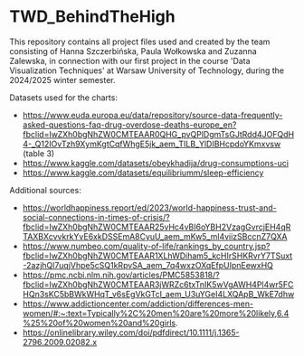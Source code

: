 # TWD_BehindTheHigh
This repository contains all project files used and created by the team consisting of Hanna Szczerbińska, Paula Wołkowska and Zuzanna Zalewska, in connection with our first project in the course 'Data Visualization Techniques' at Warsaw University of Technology, during the 2024/2025 winter semester. 

Datasets used for the charts: 
- https://www.euda.europa.eu/data/repository/source-data-frequently-asked-questions-faq-drug-overdose-deaths-europe_en?fbclid=IwZXh0bgNhZW0CMTEAAR0QHG_pvQPlDgmTsGJtRdd4JOFQdH4-_Q12IOvTzh9XymKgtCqfWhgE5jk_aem_TILB_YlDIBHcpdoYKmxvsw (table 3)
- https://www.kaggle.com/datasets/obeykhadija/drug-consumptions-uci
- https://www.kaggle.com/datasets/equilibriumm/sleep-efficiency

Additional sources: 
- https://worldhappiness.report/ed/2023/world-happiness-trust-and-social-connections-in-times-of-crisis/?fbclid=IwZXh0bgNhZW0CMTEAAR25vHc4vBI6oYBH2VzagGvrcjEH4qRTAXBXcvvkrkYvE6xkDSSEmA8CyuU_aem_mKw5_ml4viizSBccnZ7QXA
- https://www.numbeo.com/quality-of-life/rankings_by_country.jsp?fbclid=IwZXh0bgNhZW0CMTEAAR1XLhWDiham5_kcHIrSHKRvrY7TSuxt-2azjhQl7uqjVhpe5cSQ1kRpvSA_aem_7q4wxzOXqEfpUIpnEewxHQ
- https://pmc.ncbi.nlm.nih.gov/articles/PMC5853818/?fbclid=IwZXh0bgNhZW0CMTEAAR3jWRZc6txTnIK5wVgAWH4Pl4wr5FCHQn3sKC5bBWkWHqT_v6sEgVkGTcI_aem_U3uYGeI4LXQApB_WkE7dhw
- https://www.addictioncenter.com/addiction/differences-men-women/#:~:text=Typically%2C%20men%20are%20more%20likely,6.4%25%20of%20women%20and%20girls.
- https://onlinelibrary.wiley.com/doi/pdfdirect/10.1111/j.1365-2796.2009.02082.x
